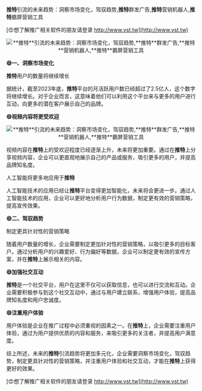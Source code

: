 **推特**引流的未来趋势：洞察市场变化，驾驭趋势,**推特**群发广告,**推特**营销机器人,**推特**霸屏营销工具

[😍想了解推广相关软件的朋友请登录 http://www.vst.tw](http://www.vst.tw)

 <center><img src="https://vst.tw/MP4/tuiguang/png/3.png" alt="**推特**引流的未来趋势：洞察市场变化，驾驭趋势,**推特**群发广告,**推特**营销机器人,**推特**霸屏营销工具"></center>

**😄一、洞察市场变化**

**推特**用户的数量将继续增长

据统计，截至2023年底，**推特**平台的月活跃用户数已经超过了2.5亿人，这个数字将继续增长。对于企业而言，这意味着他们可以利用这个平台来与更多的用户进行互动，向更多的潜在客户展示自己的品牌。

**😄视频内容将更受欢迎**

 <center><img src="https://vst.tw/MP4/tuiguang/png/5.png" alt="**推特**引流的未来趋势：洞察市场变化，驾驭趋势,**推特**群发广告,**推特**营销机器人,**推特**霸屏营销工具"></center>

视频内容在**推特**上的受欢迎程度已经逐渐上升，未来将更加重要。通过在**推特**上分享视频内容，企业可以更直观地展示自己的产品或服务，吸引更多的用户，并提高品牌知名度。

人工智能将更多地应用于**推特**

人工智能技术的应用已经让**推特**平台变得更加智能化，未来将会更进一步。通过人工智能技术的应用，企业可以更好地分析用户行为数据，制定更有效的营销策略，提高宣传效果。

**😄二、驾驭趋势**

制定更具针对性的营销策略

随着用户数量的增长，企业需要制定更加针对性的营销策略，以吸引更多的目标客户。通过分析用户的兴趣爱好、行为偏好等数据，企业可以制定更有效的宣传方案，并在**推特**上展示相关的内容。

**😄加强社交互动**

**推特**是一个社交平台，用户在这里不仅可以获取信息，也可以进行交流和互动。企业需要积极参与到这个社交互动中，通过与用户建立联系，增强用户体验，提高品牌知名度和用户忠诚度。

**😄注重用户体验**

用户体验是企业在推广过程中必须重视的因素之一。在**推特**上，企业需要注重用户体验，通过为用户提供优质的内容和服务，来吸引更多的关注者，并提高用户满意度。

综上所述，未来的**推特**引流趋势将更加多元化，企业需要洞察市场变化，驾驭趋势，制定更具针对性的营销策略，并注重用户体验和社交互动，才能在**推特**上获得更好的效果。

[😍想了解推广相关软件的朋友请登录 http://www.vst.tw](http://www.vst.tw)



